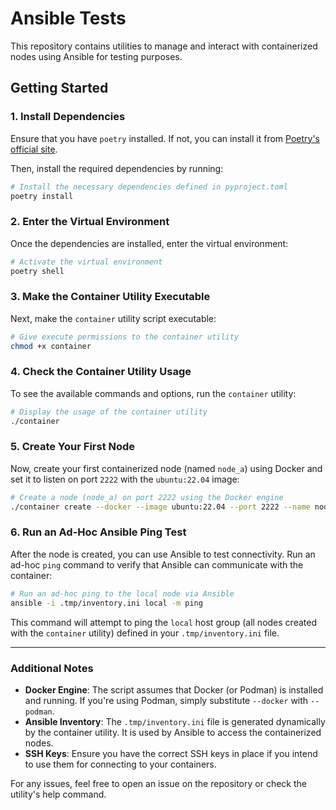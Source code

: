 # Ansible Tests

This repository contains utilities to manage and interact with containerized nodes using Ansible for testing purposes.

## Getting Started

### 1. Install Dependencies

Ensure that you have `poetry` installed. If not, you can install it from [Poetry's official site](https://python-poetry.org/docs/#installation).

Then, install the required dependencies by running:

```bash
# Install the necessary dependencies defined in pyproject.toml
poetry install
```

### 2. Enter the Virtual Environment

Once the dependencies are installed, enter the virtual environment:

```bash
# Activate the virtual environment
poetry shell
```

### 3. Make the Container Utility Executable

Next, make the `container` utility script executable:

```bash
# Give execute permissions to the container utility
chmod +x container
```

### 4. Check the Container Utility Usage

To see the available commands and options, run the `container` utility:

```bash
# Display the usage of the container utility
./container
```

### 5. Create Your First Node

Now, create your first containerized node (named `node_a`) using Docker and set it to listen on port `2222` with the `ubuntu:22.04` image:

```bash
# Create a node (node_a) on port 2222 using the Docker engine
./container create --docker --image ubuntu:22.04 --port 2222 --name node_a
```

### 6. Run an Ad-Hoc Ansible Ping Test

After the node is created, you can use Ansible to test connectivity. Run an ad-hoc `ping` command to verify that Ansible can communicate with the container:

```bash
# Run an ad-hoc ping to the local node via Ansible
ansible -i .tmp/inventory.ini local -m ping
```

This command will attempt to ping the `local` host group (all nodes created with the `container` utility) defined in your `.tmp/inventory.ini` file.

---

### Additional Notes

- **Docker Engine**: The script assumes that Docker (or Podman) is installed and running. If you're using Podman, simply substitute `--docker` with `--podman`.
- **Ansible Inventory**: The `.tmp/inventory.ini` file is generated dynamically by the container utility. It is used by Ansible to access the containerized nodes.
- **SSH Keys**: Ensure you have the correct SSH keys in place if you intend to use them for connecting to your containers.

For any issues, feel free to open an issue on the repository or check the utility's help command.
